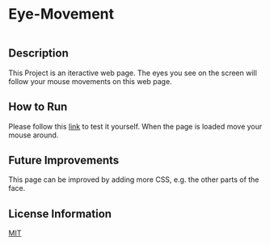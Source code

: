 # Eye-Movement
<img scr= "Eyes.png" width='300'/>

## Description 
This Project is an iteractive web page. The eyes you see on the screen will follow your mouse movements on this web page.

## How to Run 
Please follow this [link](https://oksanawalters.github.io/Eye-Movement/) to test it yourself. When the page is loaded move your mouse around.

## Future Improvements 
This page can be improved by adding more CSS, e.g. the other parts of the face.

## License Information
[MIT](https://choosealicense.com/licenses/mit/)

